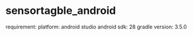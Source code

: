 # sensortagble_android
requirement:
            platform: android studio
            android sdk: 28
            gradle version: 3.5.0
